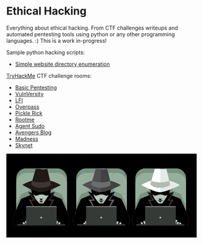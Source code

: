 # Ethical Hacking
Everything about ethical hacking. From CTF challenges writeups and automated pentesting tools using python or any other programming languages. :) This is a work in-progress!

Sample python hacking scripts:
- [Simple website directory enumeration](https://github.com/jeanmari/hacking-blogs/tree/main/python-scripts/web-directory-enum)

[TryHackMe](https://tryhackme.com) CTF challenge rooms:
- [Basic Pentesting](https://github.com/jeanmari/hacking-blogs/tree/main/TryHackMe/BasicPentesting)
- [VulnVersity](https://github.com/jeanmari/hacking-blogs/tree/main/TryHackMe/Vulnversity)
- [LFI](https://github.com/jeanmari/hacking-blogs/tree/main/TryHackMe/lfi)
- [Overpass](https://github.com/jeanmari/hacking-blogs/tree/main/TryHackMe/overpass)
- [Pickle Rick](https://github.com/jeanmari/hacking-blogs/tree/main/TryHackMe/pickle_rick)
- [Rootme](https://github.com/jeanmari/hacking-blogs/tree/main/TryHackMe/rootme)
- [Agent Sudo](https://github.com/jeanmari/hacking-blogs/tree/main/TryHackMe/agent%20sudo)
- [Avengers Blog](https://github.com/jeanmari/hacking-blogs/tree/main/TryHackMe/avengers%20blog)
- [Madness](https://github.com/jeanmari/hacking-blogs/tree/main/TryHackMe/madness)
- [Skynet](https://github.com/jeanmari/hacking-blogs/tree/main/TryHackMe/skynet)

![Ethical Hacker](./ethical-hackers-header.jpg "Ethical Hacker")
